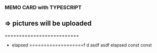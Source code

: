 ### MEMO CARD with TYPESCRIPT
=> pictures will be uploaded
--------------------------
==========================
- elapsed
===================f
d
asdf
asdf
elapsed
const
const
